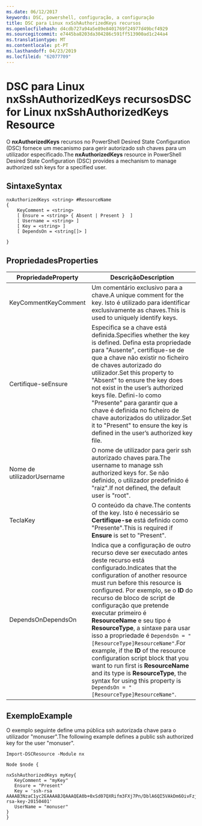 ```yaml
---
ms.date: 06/12/2017
keywords: DSC, powershell, configuração, a configuração
title: DSC para Linux nxSshAuthorizedKeys recursos
ms.openlocfilehash: d4cdb727a94a5e89e8401769f24977d49bcf4929
ms.sourcegitcommit: e7445ba8203da304286c591ff513900ad1c244a4
ms.translationtype: MT
ms.contentlocale: pt-PT
ms.lasthandoff: 04/23/2019
ms.locfileid: "62077709"
---
```

# <a name="dsc-for-linux-nxsshauthorizedkeys-resource"></a><span data-ttu-id="c140e-103">DSC para Linux nxSshAuthorizedKeys recursos</span><span class="sxs-lookup"><span data-stu-id="c140e-103">DSC for Linux nxSshAuthorizedKeys Resource</span></span>

<span data-ttu-id="c140e-104">O **nxAuthorizedKeys** recursos no PowerShell Desired State Configuration (DSC) fornece um mecanismo para gerir autorizado ssh chaves para um utilizador especificado.</span><span class="sxs-lookup"><span data-stu-id="c140e-104">The **nxAuthorizedKeys** resource in PowerShell Desired State Configuration (DSC) provides a mechanism to manage authorized ssh keys for a specified user.</span></span>

## <a name="syntax"></a><span data-ttu-id="c140e-105">Sintaxe</span><span class="sxs-lookup"><span data-stu-id="c140e-105">Syntax</span></span>

```
nxAuthorizedKeys <string> #ResourceName
{
    KeyComment = <string>
    [ Ensure = <string> { Absent | Present }  ]
    [ Username = <string> ]
    [ Key = <string> ]
    [ DependsOn = <string[]> ]

}
```

## <a name="properties"></a><span data-ttu-id="c140e-106">Propriedades</span><span class="sxs-lookup"><span data-stu-id="c140e-106">Properties</span></span>

|  <span data-ttu-id="c140e-107">Propriedade</span><span class="sxs-lookup"><span data-stu-id="c140e-107">Property</span></span> |  <span data-ttu-id="c140e-108">Descrição</span><span class="sxs-lookup"><span data-stu-id="c140e-108">Description</span></span> |
|---|---|
| <span data-ttu-id="c140e-109">KeyComment</span><span class="sxs-lookup"><span data-stu-id="c140e-109">KeyComment</span></span>| <span data-ttu-id="c140e-110">Um comentário exclusivo para a chave.</span><span class="sxs-lookup"><span data-stu-id="c140e-110">A unique comment for the key.</span></span> <span data-ttu-id="c140e-111">Isto é utilizado para identificar exclusivamente as chaves.</span><span class="sxs-lookup"><span data-stu-id="c140e-111">This is used to uniquely identify keys.</span></span>|
| <span data-ttu-id="c140e-112">Certifique-se</span><span class="sxs-lookup"><span data-stu-id="c140e-112">Ensure</span></span>| <span data-ttu-id="c140e-113">Especifica se a chave está definida.</span><span class="sxs-lookup"><span data-stu-id="c140e-113">Specifies whether the key is defined.</span></span> <span data-ttu-id="c140e-114">Defina esta propriedade para "Ausente", certifique-se de que a chave não existir no ficheiro de chaves autorizado do utilizador.</span><span class="sxs-lookup"><span data-stu-id="c140e-114">Set this property to "Absent" to ensure the key does not exist in the user’s authorized keys file.</span></span> <span data-ttu-id="c140e-115">Defini-lo como "Presente" para garantir que a chave é definida no ficheiro de chave autorizados do utilizador.</span><span class="sxs-lookup"><span data-stu-id="c140e-115">Set it to "Present" to ensure the key is defined in the user’s authorized key file.</span></span>|
| <span data-ttu-id="c140e-116">Nome de utilizador</span><span class="sxs-lookup"><span data-stu-id="c140e-116">Username</span></span>| <span data-ttu-id="c140e-117">O nome de utilizador para gerir ssh autorizado chaves para.</span><span class="sxs-lookup"><span data-stu-id="c140e-117">The username to manage ssh authorized keys for.</span></span> <span data-ttu-id="c140e-118">Se não definido, o utilizador predefinido é "raiz".</span><span class="sxs-lookup"><span data-stu-id="c140e-118">If not defined, the default user is "root".</span></span>|
| <span data-ttu-id="c140e-119">Tecla</span><span class="sxs-lookup"><span data-stu-id="c140e-119">Key</span></span>| <span data-ttu-id="c140e-120">O conteúdo da chave.</span><span class="sxs-lookup"><span data-stu-id="c140e-120">The contents of the key.</span></span> <span data-ttu-id="c140e-121">Isto é necessário se **Certifique-se** está definido como "Presente".</span><span class="sxs-lookup"><span data-stu-id="c140e-121">This is required if **Ensure** is set to "Present".</span></span>|
| <span data-ttu-id="c140e-122">DependsOn</span><span class="sxs-lookup"><span data-stu-id="c140e-122">DependsOn</span></span> | <span data-ttu-id="c140e-123">Indica que a configuração de outro recurso deve ser executado antes deste recurso está configurado.</span><span class="sxs-lookup"><span data-stu-id="c140e-123">Indicates that the configuration of another resource must run before this resource is configured.</span></span> <span data-ttu-id="c140e-124">Por exemplo, se o **ID** do recurso de bloco de script de configuração que pretende executar primeiro é **ResourceName** e seu tipo é **ResourceType**, a sintaxe para usar isso a propriedade é `DependsOn = "[ResourceType]ResourceName"`.</span><span class="sxs-lookup"><span data-stu-id="c140e-124">For example, if the **ID** of the resource configuration script block that you want to run first is **ResourceName** and its type is **ResourceType**, the syntax for using this property is `DependsOn = "[ResourceType]ResourceName"`.</span></span>|

## <a name="example"></a><span data-ttu-id="c140e-125">Exemplo</span><span class="sxs-lookup"><span data-stu-id="c140e-125">Example</span></span>

<span data-ttu-id="c140e-126">O exemplo seguinte define uma pública ssh autorizada chave para o utilizador "monuser".</span><span class="sxs-lookup"><span data-stu-id="c140e-126">The following example defines a public ssh authorized key for the user "monuser".</span></span>

```
Import-DSCResource -Module nx

Node $node {

nxSshAuthorizedKeys myKey{
   KeyComment = "myKey"
   Ensure = "Present"
   Key = 'ssh-rsa AAAAB3NzaC1yc2EAAAABJQAAAQEA0b+0xSd07QXRifm3FXj7Pn/DblA6QI5VAkDm6OivFzj3U6qGD1VJ6AAxWPCyMl/qhtpRtxZJDu/TxD8AyZNgc8aN2CljN1hOMbBRvH2q5QPf/nCnnJRaGsrxIqZjyZdYo9ZEEzjZUuMDM5HI1LA9B99k/K6PK2Bc1NLivpu7nbtVG2tLOQs+GefsnHuetsRMwo/+c3LtwYm9M0XfkGjYVCLO4CoFuSQpvX6AB3TedUy6NZ0iuxC0kRGg1rIQTwSRcw+McLhslF0drs33fw6tYdzlLBnnzimShMuiDWiT37WqCRovRGYrGCaEFGTG2e0CN8Co8nryXkyWc6NSDNpMzw== rsa-key-20150401'
   UserName = "monuser"
}
}
```